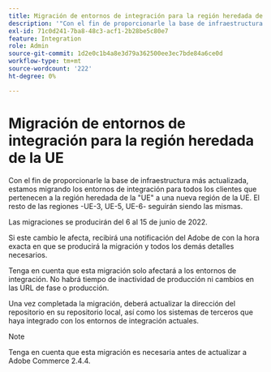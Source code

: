 ```yaml
---
title: Migración de entornos de integración para la región heredada de la UE
description: '"Con el fin de proporcionarle la base de infraestructura más actualizada, estamos migrando los entornos de integración para todos los clientes que pertenecen a la región heredada de la "UE" a una nueva región de la UE. El resto de las regiones &ndash; EU-3, EU-5, EU-6 &ndash; seguirá siendo el mismo.  '''
exl-id: 71c0d241-7ba8-48c3-acf1-2b28be5c80e7
feature: Integration
role: Admin
source-git-commit: 1d2e0c1b4a8e3d79a362500ee3ec7bde84a6ce0d
workflow-type: tm+mt
source-wordcount: '222'
ht-degree: 0%

---
```


# Migración de entornos de integración para la región heredada de la UE

Con el fin de proporcionarle la base de infraestructura más actualizada, estamos migrando los entornos de integración para todos los clientes que pertenecen a la región heredada de la &quot;UE&quot; a una nueva región de la UE. El resto de las regiones -UE-3, UE-5, UE-6- seguirán siendo las mismas.

Las migraciones se producirán del 6 al 15 de junio de 2022.

Si este cambio le afecta, recibirá una notificación del Adobe de con la hora exacta en que se producirá la migración y todos los demás detalles necesarios.

Tenga en cuenta que esta migración solo afectará a los entornos de integración. No habrá tiempo de inactividad de producción ni cambios en las URL de fase o producción.

Una vez completada la migración, deberá actualizar la dirección del repositorio en su repositorio local, así como los sistemas de terceros que haya integrado con los entornos de integración actuales.

>[!NOTE]
>
>Tenga en cuenta que esta migración es necesaria antes de actualizar a Adobe Commerce 2.4.4.
